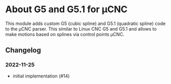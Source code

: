 # About G5 and G5.1 for µCNC

This module adds custom G5 (cubic spline) and G5.1 (quadratic spline) code to the µCNC parser. This similar to Linux CNC G5 and G5.1 and allows to make motions based on splines via control points µCNC.

## Changelog

### 2022-11-25

- initial implementation (#14)
